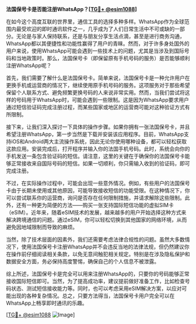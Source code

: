 **法国保号卡是否能注册WhatsApp？[[TG💪+ @esim1088](https://t.me/s/esim1088)]**

在如今这个高度互联的世界里，通信工具的选择多种多样。WhatsApp作为全球范围内最受欢迎的即时通讯软件之一，几乎成为了人们日常生活中不可或缺的一部分。无论是与家人保持联系，还是与朋友分享生活点滴，甚至是进行商务沟通，WhatsApp都以其便捷性和功能性赢得了用户的青睐。然而，对于许多身处国外的用户来说，使用WhatsApp可能会遇到一些技术上的问题，尤其是当涉及到国际号码和当地政策时。那么，法国保号卡（即保留原有手机号码的服务）是否能够顺利注册WhatsApp呢？

首先，我们需要了解什么是法国保号卡。简单来说，法国保号卡是一种允许用户在更换手机或运营商的情况下，继续使用原手机号码的服务。这项服务对于那些希望保留个人联系方式、避免频繁更换号码的人来说非常实用。然而，当我们尝试将这样的号码用于WhatsApp时，可能会遇到一些限制。这是因为WhatsApp要求用户通过短信验证码完成注册过程，而某些国家或地区的运营商可能对这种验证方式有所限制。

接下来，让我们深入探讨一下具体的操作步骤。如果你拥有一张法国保号卡，并且希望注册WhatsApp，第一步当然是下载并安装该应用程序。目前，WhatsApp支持iOS和Android两大主流操作系统，因此无论你使用哪种设备，都可以轻松获取这款应用。安装完成后，打开程序并输入你的法国手机号码。此时，系统会向你的手机发送一条包含验证码的短信。请注意，这里的关键在于确保你的法国保号卡能够正常接收来自国际号码的短信。如果一切顺利，你只需输入收到的验证码，即可完成注册。

不过，在实际操作过程中，可能会出现一些意外情况。例如，有些用户的法国保号卡由于长期未使用或其他原因，可能导致接收短信的功能受限。在这种情况下，你可以尝试联系你的运营商，询问是否存在任何限制措施，并请求解除这些限制。此外，还有一种更为简便的方法——购买一张支持国际短信功能的虚拟SIM卡（eSIM）。近年来，随着eSIM技术的发展，越来越多的用户开始选择这种方式来解决跨境通信的问题。通过eSIM，你可以轻松切换到其他国家的网络环境，从而避免因地域限制而导致的麻烦。

当然，除了技术层面的因素外，我们还需要考虑法律合规性的问题。虽然大多数情况下，使用法国保号卡注册WhatsApp并不会违反当地的法律法规，但仍然建议你在操作前仔细阅读相关条款，以免无意间触犯相关规定。特别是在涉及隐私保护和数据安全方面，务必保持高度警惕，确保自己的个人信息不被泄露。

综上所述，法国保号卡是完全可以用来注册WhatsApp的，只要你的号码能够正常接收国际短信即可。当然，为了提高成功率，建议提前做好准备工作，比如检查号码状态、测试短信接收能力等。同时，也可以考虑采用eSIM解决方案，以应对可能出现的各种复杂情况。总之，只要方法得当，法国保号卡用户完全可以在WhatsApp上畅享即时通讯的乐趣。

[[TG💪+ @esim1088](https://t.me/s/esim1088) ![Image](https://i.postimg.cc/4NQfJmqS/Snipaste-2025-05-13-00-14-12.png)]